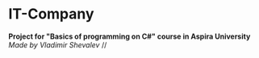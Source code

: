 # IT-Company

**Project for "Basics of programming on C#" course in Aspira University**
*Made by Vladimir Shevalev*
//
